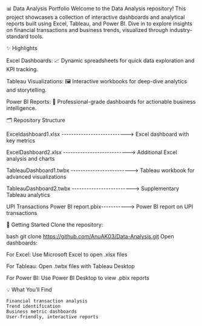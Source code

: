📊 Data Analysis Portfolio
Welcome to the Data Analysis repository!
This project showcases a collection of interactive dashboards and analytical reports built using Excel, Tableau, and Power BI. Dive in to explore insights on financial transactions and business trends, visualized through industry-standard tools.

✨ Highlights

Excel Dashboards:
📈 Dynamic spreadsheets for quick data exploration and KPI tracking.

Tableau Visualizations:
🖼️ Interactive workbooks for deep-dive analytics and storytelling.

Power BI Reports:
🚀 Professional-grade dashboards for actionable business intelligence.

🗂️ Repository Structure


Exceldashboard1.xlsx --------------------------->	Excel dashboard with key metrics

ExcelDashboard2.xlsx --------------------------->	Additional Excel analysis and charts

TableauDashboard1.twbx ------------------------->	Tableau workbook for advanced visualizations

TableauDashboard2.twbx ------------------------->	Supplementary Tableau analytics

UPI Transactions Power BI report.pbix----------->	Power BI report on UPI transactions

🚀 Getting Started
Clone the repository:

bash
git clone https://github.com/AnuAK03/Data-Analysis.git
Open dashboards:

For Excel: Use Microsoft Excel to open .xlsx files

For Tableau: Open .twbx files with Tableau Desktop

For Power BI: Use Power BI Desktop to view .pbix reports

💡 What You’ll Find

    Financial transaction analysis
    Trend identification
    Business metric dashboards
    User-friendly, interactive reports
